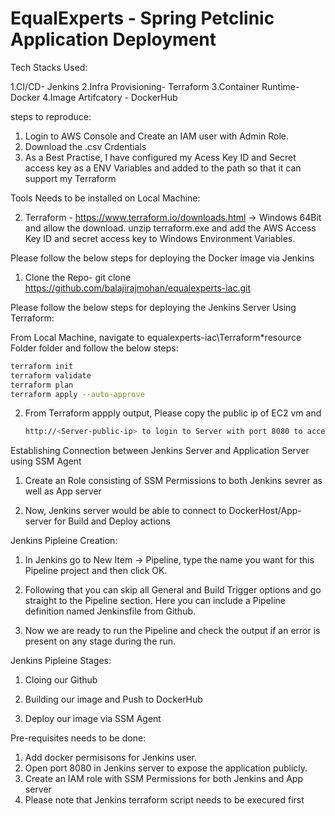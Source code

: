 # EqualExperts - Spring Petclinic Application Deployment

Tech Stacks Used:

1.CI/CD- Jenkins
2.Infra Provisioning- Terraform
3.Container Runtime- Docker
4.Image Artifcatory - DockerHub

steps to reproduce:
1. Login to AWS Console and Create an IAM user with Admin Role.
2. Download the .csv Crdentials
3. As a Best Practise, I have configured my Acess Key ID and Secret access key as a ENV Variables and added to the path so that it can support my Terraform



Tools Needs to be installed on Local Machine:



2. Terraform - https://www.terraform.io/downloads.html -> Windows 64Bit and allow the download.
   unzip terraform.exe and add the AWS Access Key ID and secret access key to Windows Environment Variables.
   
   

Please follow the below steps for deploying the Docker image via Jenkins

1. Clone the Repo- git clone https://github.com/balajirajmohan/equalexperts-iac.git


Please follow the below steps for deploying the Jenkins Server Using Terraform:

 From Local Machine, navigate to equalexperts-iac\Terraform\*resource Folder folder and follow the below steps:

   ```bash
   terraform init 
   terraform validate
   terraform plan
   terraform apply --auto-approve
   ```


2. From Terraform appply output, Please copy the public ip of EC2 vm and 

   ```bash
   http://<Server-public-ip> to login to Server with port 8080 to access Jenkins and Install Plugins accordingly
   ```
   
Establishing Connection between Jenkins Server and Application Server using SSM Agent

1. Create an Role consisting of SSM Permissions to both Jenkins sevrer as well as App server

2. Now, Jenkins server would be able to connect to DockerHost/App-server for Build and Deploy actions

Jenkins Pipleine Creation:

1. In Jenkins go to  New Item → Pipeline, type the name you want for this Pipeline project and then click OK.

2. Following that you can skip all General and Build Trigger options and go straight to the Pipeline section. Here you can include a Pipeline definition named Jenkinsfile from Github.

3. Now we are ready to run the Pipeline and check the output if an error is present on any stage during the run.

Jenkins Pipleine Stages:

1. Cloing our Github

2. Building our image and Push to DockerHub

3. Deploy our image via SSM Agent 



Pre-requisites needs to be done:

1. Add docker permisisons for Jenkins user.
2. Open port 8080 in Jenkins server  to expose the application publicly.
3. Create an IAM role with SSM Permissions for both Jenkins and App server
4. Please note that Jenkins terraform script needs to be execured first








